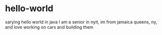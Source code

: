 # hello-world
sarying hello world in java
I am a senior in nyit, im from jamaica queens, ny, and love working on cars and building them

